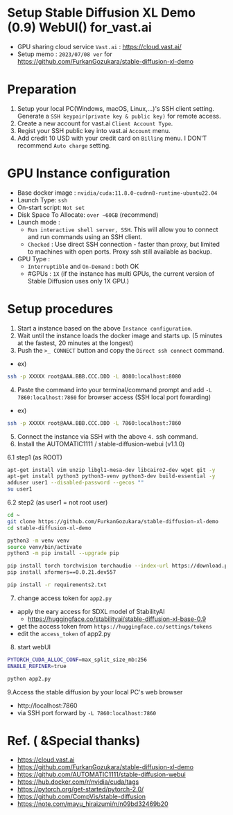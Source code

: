 # Setup Stable Diffusion XL Demo (0.9) WebUI() for_vast.ai
* GPU sharing cloud service `Vast.ai` : https://cloud.vast.ai/
* Setup memo : `2023/07/08 ver` for https://github.com/FurkanGozukara/stable-diffusion-xl-demo

# Preparation
1) Setup your local PC(Windows, macOS, Linux,...)'s SSH client setting. Generate a `SSH keypair(private key & public key)` for remote access.
2) Create a new account for vast.ai `Client Account Type`.
3) Regist your SSH public key into vast.ai `Account` menu.
4) Add credit 10 USD with your credit card on `Billing` menu. I DON'T recommend `Auto charge` setting.

# GPU Instance configuration
* Base docker image : `nvidia/cuda:11.8.0-cudnn8-runtime-ubuntu22.04`
* Launch Type: `ssh`
* On-start script: `Not set`
* Disk Space To Allocate: `over ~60GB` (recommend)
* Launch mode : 
   * `Run interactive shell server, SSH`. This will allow you to connect and run commands using an SSH client.
   * `Checked` : Use direct SSH connection - faster than proxy, but limited to machines with open ports. Proxy ssh still available as backup.
* GPU Type :
   *  `Interruptible` and `On-Demand` : both OK
   *  #GPUs : `1X` (if the instance has multi GPUs, the current version of Stable Diffusion uses only 1X GPU.) 

# Setup procedures
1. Start a instance based on the above `Instance configuration`.
2. Wait until the instance loads the docker image and starts up. (5 minutes at the fastest, 20 minutes at the longest)
3. Push the `>_ CONNECT` button and copy the `Direct ssh connect` command.
* ex) 
```sh
ssh -p XXXXX root@AAA.BBB.CCC.DDD -L 8080:localhost:8080
```
4. Paste the command into your terminal/command prompt and add `-L 7860:localhost:7860` for browser access (SSH local port fowarding)
* ex)
```sh
ssh -p XXXXX root@AAA.BBB.CCC.DDD -L 7860:localhost:7860
```
5. Connect the instance via SSH with the above `4.` ssh command.
6. Install the AUTOMATIC1111 / stable-diffusion-webui (v1.1.0)

6.1 step1 (as ROOT)
```sh
apt-get install vim unzip libgl1-mesa-dev libcairo2-dev wget git -y
apt-get install python3 python3-venv python3-dev build-essential -y
adduser user1 --disabled-password --gecos ""
su user1
```

6.2 step2 (as user1 = not root user)
```sh
cd ~
git clone https://github.com/FurkanGozukara/stable-diffusion-xl-demo
cd stable-diffusion-xl-demo

python3 -m venv venv
source venv/bin/activate
python3 -m pip install --upgrade pip

pip install torch torchvision torchaudio --index-url https://download.pytorch.org/whl/cu118
pip install xformers==0.0.21.dev557

pip install -r requirements2.txt


```

7. change access token for `app2.py`

* apply the eary access for SDXL model of StabilityAI
   * https://huggingface.co/stabilityai/stable-diffusion-xl-base-0.9
* get the access token from `https://huggingface.co/settings/tokens`
* edit the `access_token` of app2.py

8. start webUI

```sh
PYTORCH_CUDA_ALLOC_CONF=max_split_size_mb:256
ENABLE_REFINER=true

python app2.py
```


9.Access the stable diffusion by your local PC's web browser
   * http://localhost:7860
   * via SSH port forward by `-L 7860:localhost:7860`



# Ref. ( &Special thanks)
* https://cloud.vast.ai
* https://github.com/FurkanGozukara/stable-diffusion-xl-demo
* https://github.com/AUTOMATIC1111/stable-diffusion-webui
* https://hub.docker.com/r/nvidia/cuda/tags
* https://pytorch.org/get-started/pytorch-2.0/
* https://github.com/CompVis/stable-diffusion
* https://note.com/mayu_hiraizumi/n/n09bd32469b20
